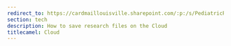 ```yaml
---
redirect_to: https://cardmaillouisville.sharepoint.com/:p:/s/PediatricResearchAccesstoServices/ERXRYLix4chKnFFwTgoS0FUBQtL8ACRx-tSS1dXzaUlRxA?e=PlXZsQ
section: tech
description: How to save research files on the Cloud
titlecamel: Cloud
---
```

